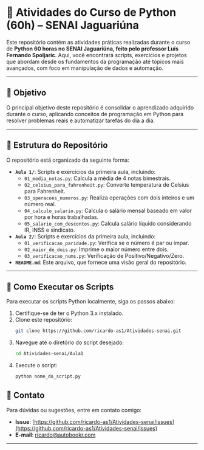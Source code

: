# 🐍 Atividades do Curso de Python (60h) – SENAI Jaguariúna

Este repositório contém as atividades práticas realizadas durante o curso de **Python 60 horas no SENAI Jaguariúna, feito pelo professor Luís Fernando Spoljaric**. Aqui, você encontrará scripts, exercícios e projetos que abordam desde os fundamentos da programação até tópicos mais avançados, com foco em manipulação de dados e automação.

---

## 🎯 Objetivo

O principal objetivo deste repositório é consolidar o aprendizado adquirido durante o curso, aplicando conceitos de programação em Python para resolver problemas reais e automatizar tarefas do dia a dia.

---

## 📁 Estrutura do Repositório


O repositório está organizado da seguinte forma:


- **`Aula 1/`**: Scripts e exercícios da primeira aula, incluindo:
  - `01_media_notas.py`: Calcula a média de 4 notas bimestrais.
  - `02_celsius_para_fahrenheit.py`: Converte temperatura de Celsius para Fahrenheit.
  - `03_operacoes_numeros.py`: Realiza operações com dois inteiros e um número real.
  - `04_calculo_salario.py`: Calcula o salário mensal baseado em valor por hora e horas trabalhadas.
  - `05_salario_com_descontos.py`: Calcula salário líquido considerando IR, INSS e sindicato.
- **`Aula 2/`**: Scripts e exercícios da primeira aula, incluindo:
  - `01_verificacao_paridade.py`: Verifica se o número é par ou ímpar.
  - `02_maior_de_dois.py`: Imprime o maior número entre dois.
  - `03_verificacao_nums.py`: Verificação de Positivo/Negativo/Zero.
- **`README.md`**: Este arquivo, que fornece uma visão geral do repositório.

---

## 🚀 Como Executar os Scripts

Para executar os scripts Python localmente, siga os passos abaixo:

1. Certifique-se de ter o Python 3.x instalado.
2. Clone este repositório:
   ```bash
   git clone https://github.com/ricardo-as1/Atividades-senai.git
   ```
3. Navegue até o diretório do script desejado:
   ```bash
   cd Atividades-senai/Aula1
   ```
4. Execute o script:
   ```bash
   python nome_do_script.py
   ```

## 📧 Contato

Para dúvidas ou sugestões, entre em contato comigo:

- **Issue**: [https://github.com/ricardo-as1/Atividades-senai/issues](https://github.com/ricardo-as1/Atividades-senai/issues)
- **E-mail**: ricardo@autobookr.com

---